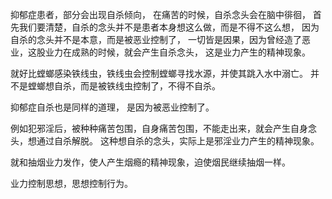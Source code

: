 抑郁症患者，部分会出现自杀倾向，
在痛苦的时候，自杀念头会在脑中徘徊，
首先我们要清楚，自杀的念头并不是患者本身想这么做，而是不得不这么想，
因为自杀的念头并不是本意，而是被恶业控制了，
一切皆是因果，因为曾经造了恶业，这股业力在成熟的时候，就会产生自杀念头，
这是业力产生的精神现象。

就好比螳螂感染铁线虫，铁线虫会控制螳螂寻找水源，并使其跳入水中溺亡。
并不是螳螂想自杀，而是被铁线虫控制了，不得不自杀。

抑郁症自杀也是同样的道理，
是因为被恶业控制了。

例如犯邪淫后，被种种痛苦包围，自身痛苦包围，不能走出来，就会产生自身念头，想通过自杀解脱。
这种想自杀的念头，实际上是邪淫业力产生的精神现象。

就和抽烟业力发作，使人产生烟瘾的精神现象，迫使烟民继续抽烟一样。

业力控制思想，思想控制行为。
